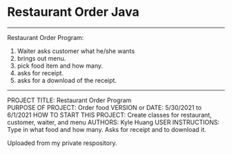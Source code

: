 # Restaurant Order Java
------------------------------------------------------------------------
Restaurant Order Program:
1) Waiter asks customer what he/she wants
2) brings out menu.
3) pick food item and how many.
4) asks for receipt.
5) asks for a download of the receipt.
------------------------------------------------------------------------

PROJECT TITLE: Restaurant Order Program <br>
PURPOSE OF PROJECT: Order food
VERSION or DATE: 5/30/2021 to 6/1/2021
HOW TO START THIS PROJECT: Create classes for restaurant, customer, waiter, and menu
AUTHORS: Kyle Huang
USER INSTRUCTIONS: Type in what food and how many. Asks for receipt and to download it.


Uploaded from my private respository.
